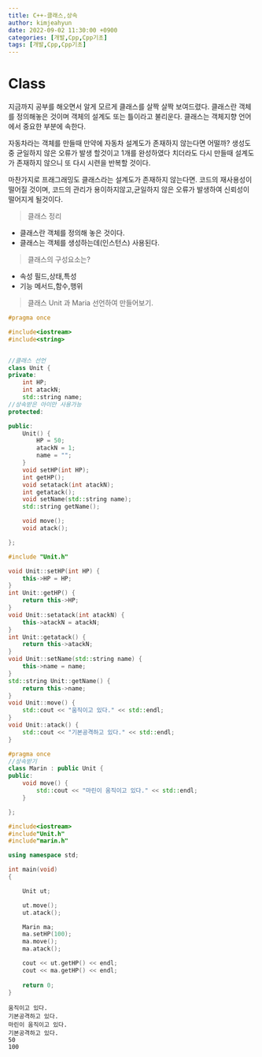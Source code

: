 ```yaml
---
title: C++-클래스,상속
author: kimjeahyun
date: 2022-09-02 11:30:00 +0900
categories: [개발,Cpp,Cpp기초]
tags: [개발,Cpp,Cpp기초]
---
```


# Class

지금까지 공부를 해오면서 알게 모르게 클래스를 살짝 살짝 보여드렸다.
클래스란 객체를 정의해놓은 것이며 객체의 설계도 또는 틀이라고 불리운다.
클래스는 객체지향 언어에서 중요한 부분에 속한다. 

자동차라는 객체를 만들때 만약에 자동차 설계도가 존재하지 않는다면 어떨까?
생성도중 균일하지 않은 오류가 발생 할것이고 1개를 완성하였다 치더라도 다시 만들때 설계도가 존재하지 않으니 또 다시 시련을 반복할 것이다.

마찬가지로 프래그래밍도 클래스라는 설계도가 존재하지 않는다면.
코드의 재사용성이 떨어질 것이며, 코드의 관리가 용이하지않고,균일하지 않은 오류가 발생하여 신뢰성이 떨어지게 될것이다.

> 클래스 정리

- 클래스란 객체를 정의해 놓은 것이다.
- 클래스는 객체를 생성하는데(인스턴스) 사용된다.

> 클래스의 구성요소는?

-   속성 필드,상태,특성
-   기능 메서드,함수,행위

>클래스 Unit 과 Maria 선언하여 만들어보기.

```cpp
#pragma once

#include<iostream>
#include<string>


//클래스 선언
class Unit {
private:
	int HP;
	int atackN;
	std::string name;
//상속받은 아이만 사용가능
protected:

public:
	Unit() {
		HP = 50;
		atackN = 1;
		name = "";
	}
	void setHP(int HP);
	int getHP();
	void setatack(int atackN);
	int getatack();
	void setName(std::string name);
	std::string getName();

	void move();
	void atack();

};
```

```cpp
#include "Unit.h"

void Unit::setHP(int HP) {
	this->HP = HP;
}
int Unit::getHP() {
	return this->HP;
}
void Unit::setatack(int atackN) {
	this->atackN = atackN;
}
int Unit::getatack() {
	return this->atackN;
}
void Unit::setName(std::string name) {
	this->name = name;
}
std::string Unit::getName() {
	return this->name;
}
void Unit::move() {
	std::cout << "움직이고 있다." << std::endl;
}
void Unit::atack() {
	std::cout << "기본공격하고 있다." << std::endl;
}
```

```cpp
#pragma once
//상속받기
class Marin : public Unit {
public:
	void move() {
		std::cout << "마린이 움직이고 있다." << std::endl;
	}

};
```

```cpp
#include<iostream>
#include"Unit.h"
#include"marin.h"

using namespace std;

int main(void)
{

	Unit ut;

	ut.move();
	ut.atack();

	Marin ma;
	ma.setHP(100);
	ma.move();
	ma.atack();

	cout << ut.getHP() << endl;
	cout << ma.getHP() << endl;
	
	return 0;
}
```


~~~
움직이고 있다.
기본공격하고 있다.
마린이 움직이고 있다.
기본공격하고 있다.
50
100
~~~